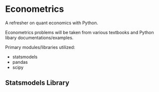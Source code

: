 # Econometrics
A refresher on quant economics with Python.

Econometrics problems will be taken from various textbooks and Python libary documentations/examples. 

Primary modules/libraries utilized: 
* statsmodels
* pandas
* scipy 


## Statsmodels Library
